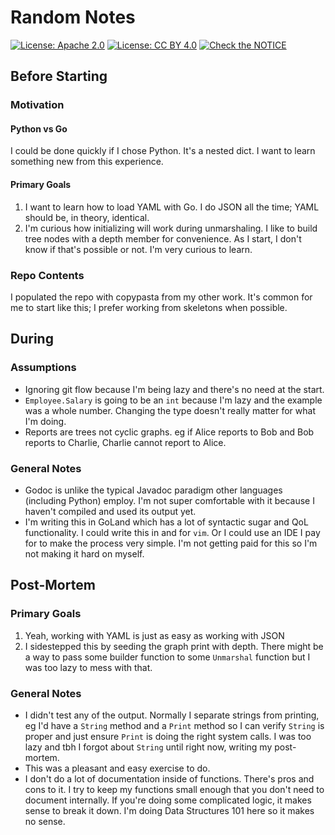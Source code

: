 # Random Notes

[![License: Apache 2.0](https://img.shields.io/badge/License-Apache%202.0-blue.svg)](https://opensource.org/licenses/Apache-2.0)
[![License: CC BY 4.0](https://img.shields.io/badge/License-CC%20BY%204.0-lightgrey.svg)](https://creativecommons.org/licenses/by/4.0/)
[![Check the NOTICE](https://img.shields.io/badge/Check%20the-NOTICE-420C3B.svg)](./NOTICE)

## Before Starting

### Motivation

#### Python vs Go

I could be done quickly if I chose Python. It's a nested dict. I want to learn something new from this experience.

#### Primary Goals

1. I want to learn how to load YAML with Go. I do JSON all the time; YAML should be, in theory, identical.
2. I'm curious how initializing will work during unmarshaling. I like to build tree nodes with a depth member for convenience. As I start, I don't know if that's possible or not. I'm very curious to learn.

### Repo Contents

I populated the repo with copypasta from my other work. It's common for me to start like this; I prefer working from skeletons when possible.

## During

### Assumptions

* Ignoring git flow because I'm being lazy and there's no need at the start.
* `Employee.Salary` is going to be an `int` because I'm lazy and the example was a whole number. Changing the type doesn't really matter for what I'm doing.
* Reports are trees not cyclic graphs. eg if Alice reports to Bob and Bob reports to Charlie, Charlie cannot report to Alice.

### General Notes

* Godoc is unlike the typical Javadoc paradigm other languages (including Python) employ. I'm not super comfortable with it because I haven't compiled and used its output yet.
* I'm writing this in GoLand which has a lot of syntactic sugar and QoL functionality. I could write this in and for `vim`. Or I could use an IDE I pay for to make the process very simple. I'm not getting paid for this so I'm not making it hard on myself.

## Post-Mortem

### Primary Goals

1. Yeah, working with YAML is just as easy as working with JSON
2. I sidestepped this by seeding the graph print with depth. There might be a way to pass some builder function to some `Unmarshal` function but I was too lazy to mess with that.

### General Notes

* I didn't test any of the output. Normally I separate strings from printing, eg I'd have a `String` method and a `Print` method so I can verify `String` is proper and just ensure `Print` is doing the right system calls. I was too lazy and tbh I forgot about `String` until right now, writing my post-mortem.
* This was a pleasant and easy exercise to do.
* I don't do a lot of documentation inside of functions. There's pros and cons to it. I try to keep my functions small enough that you don't need to document internally. If you're doing some complicated logic, it makes sense to break it down. I'm doing Data Structures 101 here so it makes no sense.
